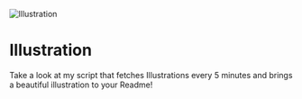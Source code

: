 ![Illustration](https://i.redd.it/5h9pnwhjj2rb1.jpg?width=100&height=100)

# Illustration
Take a look at my script that fetches Illustrations every 5 minutes and brings a beautiful illustration to your Readme!